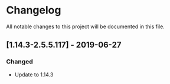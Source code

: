 # Changelog
All notable changes to this project will be documented in this file.

## [1.14.3-2.5.5.117] - 2019-06-27
### Changed
- Update to 1.14.3

